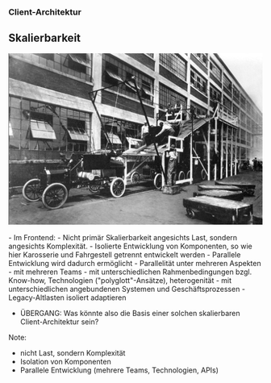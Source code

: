 ### Client-Architektur

## Skalierbarkeit

<img width="1000"
     alt="Skalierbare Produktion"
     src="slides/02_client_architecture/images/scalable-production.jpg">




<div class="slide-comment">
- Im Frontend:
  - Nicht primär Skalierbarkeit angesichts Last, sondern angesichts Komplexität.
  - Isolierte Entwicklung von Komponenten, so wie hier Karosserie und Fahrgestell getrennt entwickelt werden
  - Parallele Entwicklung wird dadurch ermöglicht
  - Parallelität unter mehreren Aspekten
    - mit mehreren Teams
    - mit unterschiedlichen Rahmenbedingungen bzgl. Know-how, Technologien ("polyglott"-Ansätze), heterogenität
    - mit unterschiedlichen angebundenen Systemen und Geschäftsprozessen
    - Legacy-Altlasten isoliert adaptieren

- ÜBERGANG: Was könnte also die Basis einer solchen skalierbaren Client-Architektur sein?
</div>

Note:

- nicht Last, sondern Komplexität
- Isolation von Komponenten
- Parallele Entwicklung (mehrere Teams, Technologien, APIs)
